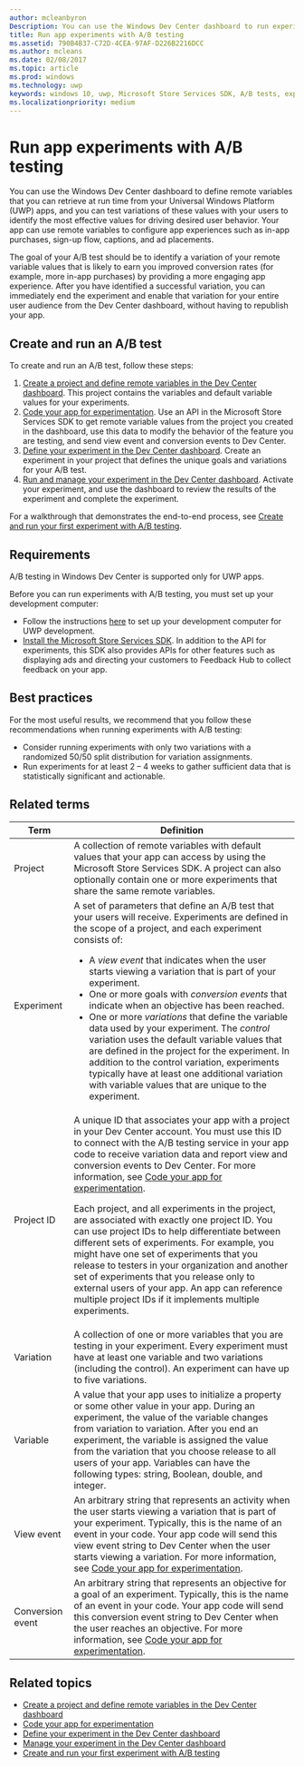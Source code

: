 ```yaml
---
author: mcleanbyron
Description: You can use the Windows Dev Center dashboard to run experiments for your Universal Windows Platform (UWP) apps with A/B testing.
title: Run app experiments with A/B testing
ms.assetid: 790B4B37-C72D-4CEA-97AF-D226B2216DCC
ms.author: mcleans
ms.date: 02/08/2017
ms.topic: article
ms.prod: windows
ms.technology: uwp
keywords: windows 10, uwp, Microsoft Store Services SDK, A/B tests, experiments
ms.localizationpriority: medium
---
```


# Run app experiments with A/B testing

You can use the Windows Dev Center dashboard to define remote variables that you can retrieve at run time from your Universal Windows Platform (UWP) apps, and you can test variations of these values with your users to identify the most effective values for driving desired user behavior. Your app can use remote variables to configure app experiences such as in-app purchases, sign-up flow, captions, and ad placements.

The goal of your A/B test should be to identify a variation of your remote variable values that is likely to earn you improved conversion rates (for example, more in-app purchases) by providing a more engaging app experience. After you have identified a successful variation, you can immediately end the experiment and enable that variation for your entire user audience from the Dev Center dashboard, without having to republish your app.

## Create and run an A/B test

To create and run an A/B test, follow these steps:

1. [Create a project and define remote variables in the Dev Center dashboard](create-a-project-and-define-remote-variables-in-the-dev-center-dashboard.md). This project contains the variables and default variable values for your experiments.  
2. [Code your app for experimentation](code-your-experiment-in-your-app.md). Use an API in the Microsoft Store Services SDK to get remote variable values from the project you created in the dashboard, use this data to modify the behavior of the feature you are testing, and send view event and conversion events to Dev Center.
3. [Define your experiment in the Dev Center dashboard](define-your-experiment-in-the-dev-center-dashboard.md). Create an experiment in your project that defines the unique goals and variations for your A/B test.
4. [Run and manage your experiment in the Dev Center dashboard](manage-your-experiment.md). Activate your experiment, and use the dashboard to review the results of the experiment and complete the experiment.

For a walkthrough that demonstrates the end-to-end process, see [Create and run your first experiment with A/B testing](create-and-run-your-first-experiment-with-a-b-testing.md).

## Requirements

A/B testing in Windows Dev Center is supported only for UWP apps.

Before you can run experiments with A/B testing, you must set up your development computer:

* Follow the instructions [here](../get-started/get-set-up.md) to set up your development computer for UWP development.
* [Install the Microsoft Store Services SDK](microsoft-store-services-sdk.md#install-the-sdk). In addition to the API for experiments, this SDK also provides APIs for other features such as displaying ads and directing your customers to Feedback Hub to collect feedback on your app.

## Best practices

For the most useful results, we recommend that you follow these recommendations when running experiments with A/B testing:

* Consider running experiments with only two variations with a randomized 50/50 split distribution for variation assignments.
* Run experiments for at least 2 – 4 weeks to gather sufficient data that is statistically significant and actionable.

<span id="terms" />

## Related terms

|  Term  |  Definition  |
|--------|--------------|
| Project    |   A collection of remote variables with default values that your app can access by using the Microsoft Store Services SDK. A project can also optionally contain one or more experiments that share the same remote variables.  |
| Experiment    |   A set of parameters that define an A/B test that your users will receive. Experiments are defined in the scope of a project, and each experiment consists of: <p></p><ul><li>A *view event* that indicates when the user starts viewing a variation that is part of your experiment.</li><li>One or more goals with *conversion events* that indicate when an objective has been reached.</li><li>One or more *variations* that define the variable data used by your experiment. The *control* variation uses the default variable values that are defined in the project for the experiment. In addition to the control variation, experiments typically have at least one additional variation with variable values that are unique to the experiment. </li></ul>          |
| Project ID    |   A unique ID that associates your app with a project in your Dev Center account. You must use this ID to connect with the A/B testing service in your app code to receive variation data and report view and conversion events to Dev Center. For more information, see [Code your app for experimentation](code-your-experiment-in-your-app.md).<p></p><p>Each project, and all experiments in the project, are associated with exactly one project ID. You can use project IDs to help differentiate between different sets of experiments. For example, you might have one set of experiments that you release to testers in your organization and another set of experiments that you release only to external users of your app.  An app can reference multiple project IDs if it implements multiple experiments.</p>         |
| Variation    |   A collection of one or more variables that you are testing in your experiment. Every experiment must have at least one variable and two variations (including the control). An experiment can have up to five variations.           |
| Variable    |  A value that your app uses to initialize a property or some other value in your app. During an experiment, the value of the variable changes from variation to variation. After you end an experiment, the variable is assigned the value from the variation that you choose release to all users of your app. Variables can have the following types: string, Boolean, double, and integer.
| View event    |  An arbitrary string that represents an activity when the user starts viewing a variation that is part of your experiment. Typically, this is the name of an event in your code. Your app code will send this view event string to Dev Center when the user starts viewing a variation. For more information, see [Code your app for experimentation](code-your-experiment-in-your-app.md).
| Conversion event    |  An arbitrary string that represents an objective for a goal of an experiment. Typically, this is the name of an event in your code. Your app code will send this conversion event string to Dev Center when the user reaches an objective. For more information, see [Code your app for experimentation](code-your-experiment-in-your-app.md).  

## Related topics

* [Create a project and define remote variables in the Dev Center dashboard](create-a-project-and-define-remote-variables-in-the-dev-center-dashboard.md)
* [Code your app for experimentation](code-your-experiment-in-your-app.md)
* [Define your experiment in the Dev Center dashboard](define-your-experiment-in-the-dev-center-dashboard.md)
* [Manage your experiment in the Dev Center dashboard](manage-your-experiment.md)
* [Create and run your first experiment with A/B testing](create-and-run-your-first-experiment-with-a-b-testing.md)
